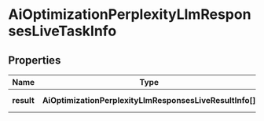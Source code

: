 # AiOptimizationPerplexityLlmResponsesLiveTaskInfo

## Properties

| Name | Type | Description | Notes |
|------------ | ------------- | ------------- | -------------|
**result** | **AiOptimizationPerplexityLlmResponsesLiveResultInfo[]** | array of results |[optional]|